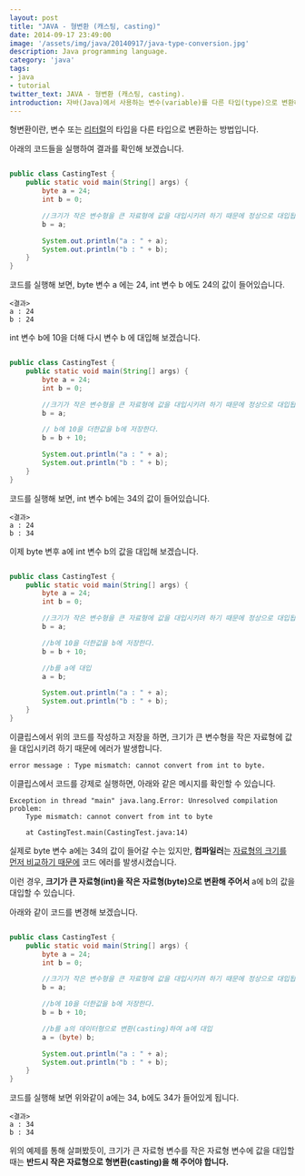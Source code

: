 ```yaml
---
layout: post
title: "JAVA - 형변환 (캐스팅, casting)"
date: 2014-09-17 23:49:00
image: '/assets/img/java/20140917/java-type-conversion.jpg'
description: Java programming language.
category: 'java'
tags:
- java
- tutorial
twitter_text: JAVA - 형변환 (캐스팅, casting).
introduction: 자바(Java)에서 사용하는 변수(variable)를 다른 타입(type)으로 변환하는 방법에 대해 설명합니다.
---
```


형변환이란, 변수 또는 [리터럴](http://terms.naver.com/entry.nhn?docId=754453&cid=50324&categoryId=50324)의 타입을 다른 타입으로 변환하는 방법입니다.

아래의 코드들을 실행하여 결과를 확인해 보겠습니다.

```java

public class CastingTest {
	public static void main(String[] args) {
		byte a = 24;
		int b = 0;

		//크기가 작은 변수형을 큰 자료형에 값을 대입시키려 하기 때문에 정상으로 대입됩니다.
		b = a;

		System.out.println("a : " + a);
		System.out.println("b : " + b);
	}
}

```

코드를 실행해 보면, byte 변수 a 에는 24, int 변수 b 에도 24의 값이 들어있습니다.

```
<결과>
a : 24
b : 24
```


int 변수 b에 10을 더해 다시 변수 b 에 대입해 보겠습니다.

```java

public class CastingTest {
	public static void main(String[] args) {
		byte a = 24;
		int b = 0;

		//크기가 작은 변수형을 큰 자료형에 값을 대입시키려 하기 때문에 정상으로 대입됩니다.
		b = a;

		// b에 10을 더한값을 b에 저장한다.
		b = b + 10;

		System.out.println("a : " + a);
		System.out.println("b : " + b);
	}
}
```

코드를 실행해 보면, int 변수 b에는 34의 값이 들어있습니다.

```
<결과>
a : 24
b : 34
```


이제 byte 변후 a에 int 변수 b의 값을 대입해 보겠습니다.

```java

public class CastingTest {
	public static void main(String[] args) {
		byte a = 24;
		int b = 0;

		//크기가 작은 변수형을 큰 자료형에 값을 대입시키려 하기 때문에 정상으로 대입됩니다.
		b = a;

		//b에 10을 더한값을 b에 저장한다.
		b = b + 10;

		//b를 a에 대입
		a = b;

		System.out.println("a : " + a);
		System.out.println("b : " + b);
	}
}

```

이클립스에서 위의 코드를 작성하고 저장을 하면, 크기가 큰 변수형을 작은 자료형에 값을 대입시키려 하기 때문에 에러가 발생합니다. 

```
error message : Type mismatch: cannot convert from int to byte.
```

이클립스에서 코드를 강제로 실행하면, 아래와 같은 메시지를 확인할 수 있습니다.

```
Exception in thread "main" java.lang.Error: Unresolved compilation problem: 
	Type mismatch: cannot convert from int to byte

	at CastingTest.main(CastingTest.java:14)

```

실제로 byte 변수 a에는 34의 값이 들어갈 수는 있지만, **컴파일러**는 <u>자료형의 크기를 먼저 비교하기 때문에</u> 코드 에러를 발생시켰습니다.


이런 경우, **크기가 큰 자료형(int)을 작은 자료형(byte)으로 변환해 주어서** a에 b의 값을 대입할 수 있습니다.

아래와 같이 코드를 변경해 보겠습니다.
```java

public class CastingTest {
	public static void main(String[] args) {
		byte a = 24;
		int b = 0;

		//크기가 작은 변수형을 큰 자료형에 값을 대입시키려 하기 때문에 정상으로 대입됩니다.
		b = a;

		//b에 10을 더한값을 b에 저장한다.
		b = b + 10;

		//b를 a의 데이터형으로 변환(casting)하여 a에 대입
		a = (byte) b;

		System.out.println("a : " + a);
		System.out.println("b : " + b);
	}
}
```

코드를 실행해 보면 위와같이 a에는 34, b에도 34가 들어있게 됩니다.

```
<결과>
a : 34
b : 34
```

위의 예제를 통해 살펴봤듯이, 크기가 큰 자료형 변수를 작은 자료형 변수에 값을 대입할 때는 **반드시 작은 자료형으로 형변환(casting)을 해 주어야 합니다.**
